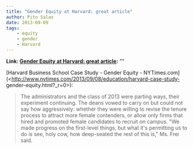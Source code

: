 ```yaml
---
title: "Gender Equity at Harvard: great article"
author: Pito Salas
date: 2013-09-09
tags:
    - equity
    - gender
    - Harvard
---
```


**Link: [Gender Equity at Harvard: great article](None):** ""



[Harvard Business School Case Study - Gender Equity -
NYTimes.com](<http://www.nytimes.com/2013/09/08/education/harvard-case-study-
gender-equity.html?_r=0>):

> The administrators and the class of 2013 were parting ways, their experiment
> continuing. The deans vowed to carry on but could not say how aggressively:
> whether they were willing to revise the tenure process to attract more
> female contenders, or allow only firms that hired and promoted female
> candidates to recruit on campus. "We made progress on the first-level
> things, but what it's permitting us to do is see, holy cow, how deep-seated
> the rest of this is," Ms. Frei said.




